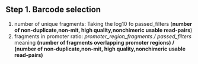 ## Step 1. Barcode selection

1) number of unique fragments: Taking the log10 fo passed_filters (**number of non-duplicate,non-mit, high quality,nonchimeric usable read-pairs**)
2) fragments in promoter ratio: *promoter_region_fragments / passed_filters* meaning **(number of fragments overlapping promoter regions) / (number of non-duplicate,non-mit, high quality,nonchimeric usable read-pairs)** 
